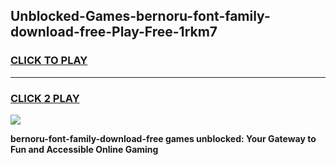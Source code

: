 
## Unblocked-Games-bernoru-font-family-download-free-Play-Free-1rkm7
<h3>
<a href="https://premium76.site?title=bernoru-font-family-download-free&ref=23A">CLICK TO PLAY</a></h3>
<hr>

<h3>
<a href="https://premium76.site?title=bernoru-font-family-download-free&ref=23A">CLICK 2 PLAY</a>
  
</h3>

<a href="https://premium76.site?title=bernoru-font-family-download-free&ref=23A"><img src="https://clearcache.store/games.png"></a>


**bernoru-font-family-download-free games unblocked: Your Gateway to Fun and Accessible Online Gaming**

